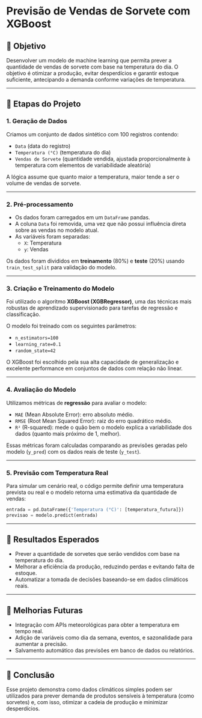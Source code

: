 # Previsão de Vendas de Sorvete com XGBoost

## 🌟 Objetivo
Desenvolver um modelo de machine learning que permita prever a quantidade de vendas de sorvete com base na temperatura do dia. O objetivo é otimizar a produção, evitar desperdícios e garantir estoque suficiente, antecipando a demanda conforme variações de temperatura.

---

## 🔹 Etapas do Projeto

### 1. Geração de Dados

Criamos um conjunto de dados sintético com 100 registros contendo:
- `Data` (data do registro)
- `Temperatura (°C)` (temperatura do dia)
- `Vendas de Sorvete` (quantidade vendida, ajustada proporcionalmente à temperatura com elementos de variabilidade aleatória)

A lógica assume que quanto maior a temperatura, maior tende a ser o volume de vendas de sorvete.

---

### 2. Pré-processamento

- Os dados foram carregados em um `DataFrame` pandas.
- A coluna `Data` foi removida, uma vez que não possui influência direta sobre as vendas no modelo atual.
- As variáveis foram separadas:
  - `X`: Temperatura
  - `y`: Vendas

Os dados foram divididos em **treinamento** (80%) e **teste** (20%) usando `train_test_split` para validação do modelo.

---

### 3. Criação e Treinamento do Modelo

Foi utilizado o algoritmo **XGBoost (XGBRegressor)**, uma das técnicas mais robustas de aprendizado supervisionado para tarefas de regressão e classificação.

O modelo foi treinado com os seguintes parâmetros:
- `n_estimators=100`
- `learning_rate=0.1`
- `random_state=42`

O XGBoost foi escolhido pela sua alta capacidade de generalização e excelente performance em conjuntos de dados com relação não linear.

---

### 4. Avaliação do Modelo

Utilizamos métricas de **regressão** para avaliar o modelo:

- `MAE` (Mean Absolute Error): erro absoluto médio.
- `RMSE` (Root Mean Squared Error): raiz do erro quadrático médio.
- `R²` (R-squared): mede o quão bem o modelo explica a variabilidade dos dados (quanto mais próximo de 1, melhor).

Essas métricas foram calculadas comparando as previsões geradas pelo modelo (`y_pred`) com os dados reais de teste (`y_test`).

---

### 5. Previsão com Temperatura Real

Para simular um cenário real, o código permite definir uma temperatura prevista ou real e o modelo retorna uma estimativa da quantidade de vendas:

```python
entrada = pd.DataFrame({'Temperatura (°C)': [temperatura_futura]})
previsao = modelo.predict(entrada)
```

---

## 🚀 Resultados Esperados
- Prever a quantidade de sorvetes que serão vendidos com base na temperatura do dia.
- Melhorar a eficiência da produção, reduzindo perdas e evitando falta de estoque.
- Automatizar a tomada de decisões baseando-se em dados climáticos reais.

---

## 📅 Melhorias Futuras
- Integração com APIs meteorológicas para obter a temperatura em tempo real.
- Adição de variáveis como dia da semana, eventos, e sazonalidade para aumentar a precisão.
- Salvamento automático das previsões em banco de dados ou relatórios.

---

## 🚜 Conclusão
Esse projeto demonstra como dados climáticos simples podem ser utilizados para prever demanda de produtos sensíveis à temperatura (como sorvetes) e, com isso, otimizar a cadeia de produção e minimizar desperdícios.


